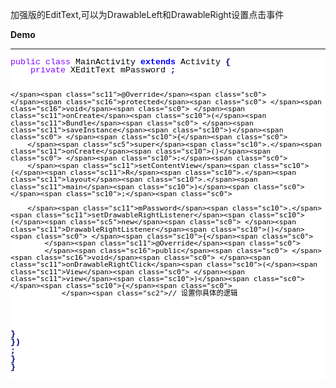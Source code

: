 ﻿<!DOCTYPE html PUBLIC "-//W3C//DTD HTML 4.01//EN" "http://www.w3.org/TR/1999/REC-html401-19991224/strict.dtd">
<html>
<head>
<META http-equiv=Content-Type content="text/html; charset=windows-1252">
<title>Exported from Notepad++</title>
<style type="text/css">
span {
	font-family: 'Courier New';
	font-size: 10pt;
	color: #000000;
}
.sc0 {
}
.sc2 {
	color: #008000;
}
.sc5 {
	font-weight: bold;
	color: #0000FF;
}
.sc10 {
	font-weight: bold;
	color: #000080;
}
.sc11 {
}
.sc16 {
	color: #8000FF;
}
</style>
</head>
<body>

加强版的EditText,可以为DrawableLeft和DrawableRight设置点击事件

<p><b>Demo</b></p>
<hr>
<div style="float: left; white-space: pre; line-height: 1; background: #FFFFFF; "><span class="sc16">public</span><span class="sc0"> </span><span class="sc16">class</span><span class="sc0"> </span><span class="sc11">MainActivity</span><span class="sc0"> </span><span class="sc5">extends</span><span class="sc0"> </span><span class="sc11">Activity</span><span class="sc0"> </span><span class="sc10">{</span><span class="sc0">
    </span><span class="sc16">private</span><span class="sc0"> </span><span class="sc11">XEditText</span><span class="sc0"> </span><span class="sc11">mPassword</span><span class="sc0"> </span><span class="sc10">;</span><span class="sc0">

    </span><span class="sc11">@Override</span><span class="sc0">
    </span><span class="sc16">protected</span><span class="sc0"> </span><span class="sc16">void</span><span class="sc0"> </span><span class="sc11">onCreate</span><span class="sc10">(</span><span class="sc11">Bundle</span><span class="sc0"> </span><span class="sc11">saveInstance</span><span class="sc10">)</span><span class="sc0"> </span><span class="sc10">{</span><span class="sc0">
        </span><span class="sc5">super</span><span class="sc10">.</span><span class="sc11">onCreate</span><span class="sc10">()</span><span class="sc0"> </span><span class="sc10">;</span><span class="sc0">
        </span><span class="sc11">setContentView</span><span class="sc10">(</span><span class="sc11">R</span><span class="sc10">.</span><span class="sc11">layout</span><span class="sc10">.</span><span class="sc11">main</span><span class="sc10">)</span><span class="sc0"> </span><span class="sc10">;</span><span class="sc0">
        
        </span><span class="sc11">mPassword</span><span class="sc10">.</span><span class="sc11">setDrawableRightListener</span><span class="sc10">(</span><span class="sc5">new</span><span class="sc0"> </span><span class="sc11">DrawableRightListener</span><span class="sc10">()</span><span class="sc0"> </span><span class="sc10">{</span><span class="sc0">            
            </span><span class="sc11">@Override</span><span class="sc0">
            </span><span class="sc16">public</span><span class="sc0"> </span><span class="sc16">void</span><span class="sc0"> </span><span class="sc11">onDrawableRightClick</span><span class="sc10">(</span><span class="sc11">View</span><span class="sc0"> </span><span class="sc11">view</span><span class="sc10">)</span><span class="sc0"> </span><span class="sc10">{</span><span class="sc0">
                </span><span class="sc2">// 设置你具体的逻辑
</span><span class="sc0">            </span><span class="sc10">}</span><span class="sc0">
        </span><span class="sc10">})</span><span class="sc0"> </span><span class="sc10">;</span><span class="sc0">
    </span><span class="sc10">}</span><span class="sc0">
</span><span class="sc10">}</span></div></body>
</html>
